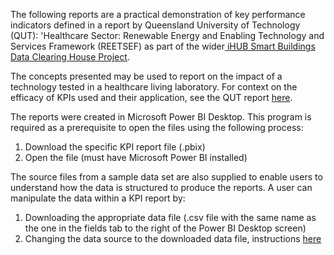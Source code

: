 The following reports are a practical demonstration of key performance indicators defined in a report by Queensland University of Technology (QUT): 'Healthcare Sector: Renewable Energy and Enabling Technology and Services Framework (REETSEF) as part of the wider[ iHUB Smart Buildings Data Clearing House Project](https://www.ihub.org.au/dhc9-dch-at-scale-on-boarding-proof-of-concept-at-a-qld-hospital-site/).

The concepts presented may be used to report on the impact of a technology tested in a healthcare living laboratory. For context on the efficacy of KPIs used and their application, see the QUT report [here](https://ihub.org.au/wp-content/uploads/2020/06/LLHC1_Healthcare_Sector_REETSEF_V3.pdf).

The reports were created in Microsoft Power BI Desktop. This program is required as a prerequisite to open the files using the following process:

1. Download the specific KPI report file (.pbix)
2. Open the file (must have Microsoft Power BI installed)

The source files from a sample data set are also supplied to enable users to understand how the data is structured to produce the reports. A user can manipulate the data within a KPI report by:

1. Downloading the appropriate data file (.csv file with the same name as the one in the fields tab to the right of the Power BI Desktop screen)
2. Changing the data source to the downloaded data file, instructions [here](https://community.powerbi.com/t5/Desktop/How-to-replace-Data-Source-for-existing-report/m-p/58947)
